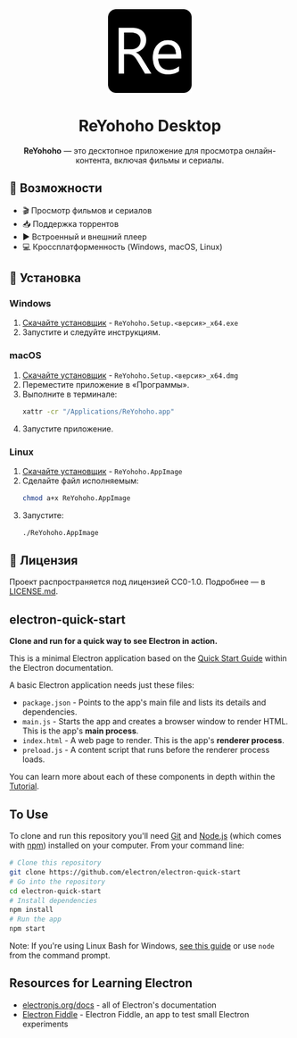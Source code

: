 <div align="center">

<img src="icon.png" alt="ReYohoho Logo" width="150">

# ReYohoho Desktop

**ReYohoho** — это десктопное приложение для просмотра онлайн-контента, включая фильмы и сериалы.
</div>

## 🚀 Возможности

- 🎬 Просмотр фильмов и сериалов
- 📥 Поддержка торрентов
- ▶️ Встроенный и внешний плеер
- 💻 Кроссплатформенность (Windows, macOS, Linux)

## 🔧 Установка

### Windows

1. [Скачайте установщик](https://github.com/reyohoho/reyohoho-desktop/releases/) - `ReYohoho.Setup.<версия>_x64.exe`
2. Запустите и следуйте инструкциям.

### macOS

1. [Скачайте установщик](https://github.com/reyohoho/reyohoho-desktop/releases/) - `ReYohoho.Setup.<версия>_x64.dmg`
2. Переместите приложение в «Программы».
3. Выполните в терминале:
   ```sh
   xattr -cr "/Applications/ReYohoho.app"
   ```
4. Запустите приложение.

### Linux

1. [Скачайте установщик](https://github.com/reyohoho/reyohoho-desktop/releases/) - `ReYohoho.AppImage`
2. Сделайте файл исполняемым:
   ```sh
   chmod a+x ReYohoho.AppImage
   ```
3. Запустите:
   ```sh
   ./ReYohoho.AppImage
   ```

## 📜 Лицензия

Проект распространяется под лицензией CC0-1.0. Подробнее — в [LICENSE.md](LICENSE.md).

## electron-quick-start

**Clone and run for a quick way to see Electron in action.**

This is a minimal Electron application based on the [Quick Start Guide](https://electronjs.org/docs/latest/tutorial/quick-start) within the Electron documentation.

A basic Electron application needs just these files:

- `package.json` - Points to the app's main file and lists its details and dependencies.
- `main.js` - Starts the app and creates a browser window to render HTML. This is the app's **main process**.
- `index.html` - A web page to render. This is the app's **renderer process**.
- `preload.js` - A content script that runs before the renderer process loads.

You can learn more about each of these components in depth within the [Tutorial](https://electronjs.org/docs/latest/tutorial/tutorial-prerequisites).

## To Use

To clone and run this repository you'll need [Git](https://git-scm.com) and [Node.js](https://nodejs.org/en/download/) (which comes with [npm](http://npmjs.com)) installed on your computer. From your command line:

```bash
# Clone this repository
git clone https://github.com/electron/electron-quick-start
# Go into the repository
cd electron-quick-start
# Install dependencies
npm install
# Run the app
npm start
```

Note: If you're using Linux Bash for Windows, [see this guide](https://www.howtogeek.com/261575/how-to-run-graphical-linux-desktop-applications-from-windows-10s-bash-shell/) or use `node` from the command prompt.

## Resources for Learning Electron

- [electronjs.org/docs](https://electronjs.org/docs) - all of Electron's documentation
- [Electron Fiddle](https://electronjs.org/fiddle) - Electron Fiddle, an app to test small Electron experiments
